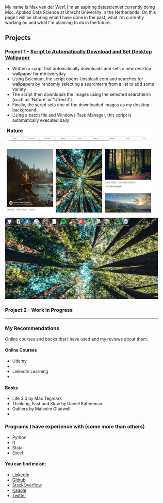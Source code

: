 

My name is Max van der Werf, I'm an aspiring datascientist currently doing Msc. Applied Data Science at Utrecht University in the Netherlands.
On this page I will be sharing what I have done in the past, what I'm currently working on and what I'm planning to do in the future. 

## Projects

### Project 1 - [Script to Automatically Download and Set Desktop Wallpaper](https://github.com/MaxvanderWerf/Unsplash_IMG_Downloader) 
* Written a script that automatically downloads and sets a new desktop wallpaper for me everyday
* Using Selenium, the script opens Unsplash.com and searches for wallpapers by randomly selecting a searchterm from a list to add some variety
* The script then downloads the images using the selected searchterm (such as 'Nature' or 'Utrecht') 
* Finally, the script sets one of the downloaded images as my desktop background 
* Using a batch file and Windows Task Manager, this script is automatically executed daily 

![](images/Unsplash.png)

![](images/Desktop.png)

### Project 2 - Work in Progress

______________________________________________________________________________________________________

### My Recommendations
Online courses and books that I have used and my reviews about them.

#### Online Courses
* Udemy
* 
* LinkedIn Learning
* 

#### Books
* Life 3.0 by Max Tegmark
* Thinking, Fast and Slow by Daniel Kahneman
* Outliers by Malcolm Gladwell
* 

### Programs I have experience with (some more than others)
* Python
* R
* Stata
* Excel

#### You can find me on:
* [LinkedIn](https://www.linkedin.com/in/max-van-der-werf/)
* [Github](https://github.com/MaxvanderWerf)
* [StackOverflow](https://stackoverflow.com/users/13791043/max-van-der-werf)
* [Kaggle](https://www.kaggle.com/maxvdw)
* [Twitter](https://twitter.com/WerfMax)
